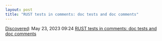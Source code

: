 ```yaml
---
layout: post
title: "RUST tests in comments: doc tests and doc comments"
---
```

[Discovered](http://rolandtanglao.com/2020/07/29/p1-blogthis-checkvist-list-links-to-blog/): May 23, 2023 09:24 [RUST tests in comments: doc tests and doc comments](https://briankung.dev/2023/05/20/one-of-my-favorite-rust-features/)
